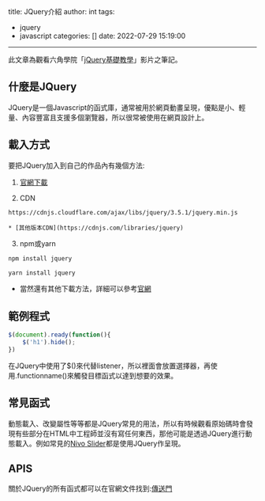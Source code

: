 title: JQuery介紹
author: int
tags:
  - jquery
  - javascript
categories: []
date: 2022-07-29 15:19:00
---
此文章為觀看六角學院「[jQuery基礎教學](https://youtu.be/GVWOIP-HX70)」影片之筆記。

## 什麼是JQuery

JQuery是一個Javascript的函式庫，通常被用於網頁動畫呈現，優點是小、輕量、內容豐富且支援多個瀏覽器，所以很常被使用在網頁設計上。

## 載入方式

要把JQuery加入到自己的作品內有幾個方法:

1. [官網下載](https://jquery.com/)

2. CDN
```
https://cdnjs.cloudflare.com/ajax/libs/jquery/3.5.1/jquery.min.js
```
	* [其他版本CDN](https://cdnjs.com/libraries/jquery)
    
3. npm或yarn
```bash
npm install jquery
```
```bash
yarn install jquery
```


* 當然還有其他下載方法，詳細可以參考[官網](https://jquery.com/download/)

## 範例程式

```js
$(document).ready(function(){
	$('h1').hide();
})
```
在JQuery中使用了$()來代替listener，所以裡面會放置選擇器，再使用.functionname()來觸發目標函式以達到想要的效果。


## 常見函式

動態載入、改變屬性等等都是JQuery常見的用法，所以有時候觀看原始碼時會發現有些部分在HTML中工程師並沒有寫任何東西，那他可能是透過JQuery進行動態載入。例如常見的[Nivo Slider](https://themeisle.com/)都是使用JQuery作呈現。

## APIS

關於JQuery的所有函式都可以在官網文件找到:[傳送門](https://api.jquery.com/)
